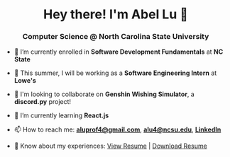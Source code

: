 <h1 align="center">Hey there! I'm Abel Lu 👋</h1>
<h3 align="center">Computer Science @ North Carolina State University</h3>

- 🔭 I’m currently enrolled in **Software Development Fundamentals** at **NC State**

- 🏢 This summer, I will be working as a **Software Engineering Intern** at **Lowe's**

- 👯 I'm looking to collaborate on **Genshin Wishing Simulator**, a **discord.py** project!

- 🌱 I’m currently learning **React.js**

- 📫 How to reach me: **aluprof4@gmail.com**, **alu4@ncsu.edu**, [**LinkedIn**](https://www.linkedin.com/in/aluprof4/)

- 📄 Know about my experiences: <a href="https://azn-abel.github.io/azn-abel/LuAbelResume.pdf" target="_blank">View Resume</a> | [Download Resume](https://github.com/azn-abel/azn-abel/blob/main/LuAbelResume.pdf?raw=true)
